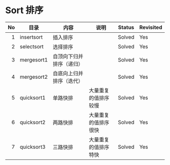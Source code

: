 # Sort 排序

|   No | 目录       | 内容                     | 说明                 | Status | Revisited |
| ---: | ---------- | ------------------------ | -------------------- | ------ | --------- |
|    1 | insertsort | 插入排序                 |                      | Solved | Yes       |
|    2 | selectsort | 选择排序                 |                      | Solved | Yes       |
|    3 | mergesort1 | 自顶向下归并排序（递归） |                      | Solved | Yes       |
|    4 | mergesort2 | 自底向上归并排序（迭代） |                      | Solved | Yes       |
|    5 | quicksort1 | 单路快排                 | 大量重复的值排序较慢 | Solved | Yes       |
|    6 | quicksort2 | 两路快排                 | 大量重复的值排序很快 | Solved | Yes       |
|    7 | quicksort3 | 三路快排                 | 大量重复的值排序特快 | Solved | Yes       |